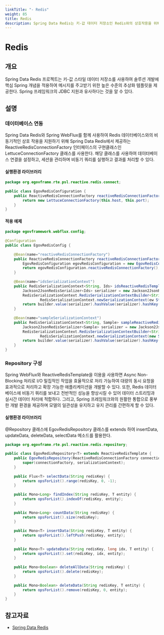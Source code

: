 ```yaml
---
linkTitle: "- Redis"
weight: 85
title: Redis
description: Spring Data Redis는 키-값 데이터 저장소인 Redis와의 상호작용을 위해 높은 수준의 추상화 템플릿을 제공하며, Spring의 JDBC 지원 방식과 유사하다. LettuceConnectionFactory 클래스를 사용해 비동기적으로 Redis와 연결하고, 데이터베이스 세션 관리 및 쿼리 실행을 지원한다.
---
```

# Redis

## 개요

 Spring Data Redis 프로젝트는 키-값 스타일 데이터 저장소를 사용하여 솔루션 개발에 핵심 Spring 개념을 적용하여 메시지를 주고받기 위한 높은 수준의 추상화 템플릿을 제공한다. Spring 프레임워크의 JDBC 지원과 유사하다는 것을 알 수 있다.

## 설명

### 데이터베이스 연동

 Spring Data Redis와 Spring WebFlux를 함께 사용하여 Redis 데이터베이스와의 비동기적인 상호 작용을 지원하기 위해 Spring Data Redis에서 제공하는 ReactiveRedisConnectionFactory 인터페이스의 구현클래스인 LettuceConnectionFactory 클래스를 사용한다. 해당 클래스를 사용하여 데이터베이스 연결을 설정하고, 세션을 관리하며 비동기 쿼리를 실행하고 결과를 처리할 수 있다.

#### 실행환경 라이브러리

```java
package org.egovframe.rte.psl.reactive.redis.connect;
 
public class EgovRedisConfiguration {
    public ReactiveRedisConnectionFactory reactiveRedisConnectionFactory() {
        return new LettuceConnectionFactory(this.host, this.port);
    }
}
```

#### 적용 예제

```java
package egovframework.webflux.config;
 
@Configuration
public class EgovRedisConfig {
 
    @Bean(name="reactiveRedisConnectionFactory")
    public ReactiveRedisConnectionFactory reactiveRedisConnectionFactory() {
        EgovRedisConfiguration egovRedisConfiguration = new EgovRedisConfiguration(this.host, this.port);
        return egovRedisConfiguration.reactiveRedisConnectionFactory();
    }
 
    @Bean(name="idsSerializationContext")
    public RedisSerializationContext<String, Ids> idsReactiveRedisTemplate() {
        Jackson2JsonRedisSerializer<Ids> serializer = new Jackson2JsonRedisSerializer<>(Ids.class);
        RedisSerializationContext.RedisSerializationContextBuilder<String, Ids> builder =
                RedisSerializationContext.newSerializationContext(ew StringRedisSerializer());
        return builder.value(serializer).hashValue(serializer).hashKey(serializer).build();
    }
 
    @Bean(name="sampleSerializationContext")
    public RedisSerializationContext<String, Sample> sampleReactiveRedisTemplate() {
        Jackson2JsonRedisSerializer<Sample> serializer = new Jackson2JsonRedisSerializer<>(Sample.class);
        RedisSerializationContext.RedisSerializationContextBuilder<String, Sample> builder =
                RedisSerializationContext.newSerializationContext(new StringRedisSerializer());
        return builder.value(serializer).hashValue(serializer).hashKey(serializer).build();
    }
}
```

### Repository 구성

 Spring WebFlux와 ReactiveRedisTemplate을 이용을 사용하면 Async Non-Blocking 처리로 I/O 밀집적인 작업을 효율적으로 처리 가능하여 대량의 동시 요청을 효과적으로 처리하고 확장 가능한 애플리케이션을 개발할 수 있다. 또한, Redis 데이터베이스에 비동기 쿼리를 보내고 전반적인 성능을 향상시킬 수 있어 데이터 스트리밍과 실시간 데이터 처리에 적합하다. 그리고, Spring 프레임워크와의 원활한 통합으로 풍부한 개발 환경을 제공하며 모델의 일관성을 유지하고 유지 관리를 간편하게 할 수 있다.

#### 실행환경 라이브러리

 @Repository 클래스에 EgovRedisRepository 클래스를 extends 하여 insertData, updateData, deleteData, selectData 메소드를 활용한다.

```java
package org.egovframe.rte.psl.reactive.redis.repository;
 
public class EgovRedisRepository<T> extends ReactiveRedisTemplate {
    public EgovRedisRepository(ReactiveRedisConnectionFactory connectionFactory, RedisSerializationContext serializationContext) {
        super(connectionFactory, serializationContext);
    }
 
    public Flux<T> selectData(String redisKey) {
        return opsForList().range(redisKey, 0, -1);
    }
 
    public Mono<Long> findIndex(String redisKey, T entity) {
        return opsForList().indexOf(redisKey, entity);
    }
 
    public Mono<Long> countData(String redisKey) {
        return opsForList().size(redisKey);
    }
 
    public Mono<T> insertData(String redisKey, T entity) {
        return opsForList().leftPush(redisKey, entity);
    }
 
    public Mono<T> updateData(String redisKey, long idx, T entity) {
        return opsForList().set(redisKey, idx, entity);
    }
 
    public Mono<Boolean> deleteAllData(String redisKey) {
        return opsForList().delete(redisKey);
    }
 
    public Mono<Boolean> deleteData(String redisKey, T entity) {
        return opsForList().remove(redisKey, 0, entity);
    }
}
```

## 참고자료

- [Spring Data Redis](https://docs.spring.io/spring-data/redis/docs/2.7.12/reference/html/)
